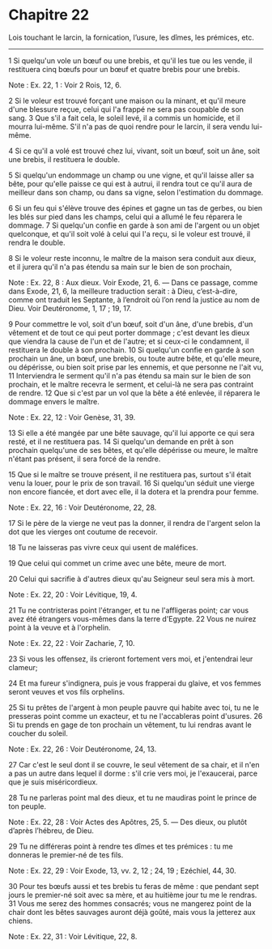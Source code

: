 # Chapitre 22

Lois touchant le larcin, la fornication, l’usure, les dîmes, les prémices, etc.

***

1 Si quelqu'un vole un bœuf ou une brebis, et qu'il les tue ou les vende, il restituera cinq bœufs pour un bœuf et quatre brebis pour une brebis.

<span class="bible-note">Note : </span> Ex. 22, 1 : Voir 2 Rois, 12, 6.

2 Si le voleur est trouvé forçant une maison ou la minant, et qu'il meure d'une blessure reçue, celui qui l'a frappé ne sera pas coupable de son sang. 3 Que s'il a fait cela, le soleil levé, il a commis un homicide, et il mourra lui-même. S'il n'a pas de quoi rendre pour le larcin, il sera vendu lui-même.


4 Si ce qu'il a volé est trouvé chez lui, vivant, soit un bœuf, soit un âne, soit une brebis, il restituera le double.


5 Si quelqu'un endommage un champ ou une vigne, et qu'il laisse aller sa bête, pour qu'elle paisse ce qui est à autrui, il rendra tout ce qu'il aura de meilleur dans son champ, ou dans sa vigne, selon l'estimation du dommage.


6 Si un feu qui s'élève trouve des épines et gagne un tas de gerbes, ou bien les blés sur pied dans les champs, celui qui a allumé le feu réparera le dommage. 7 Si quelqu'un confie en garde à son ami de l'argent ou un objet quelconque, et qu'il soit volé à celui qui l'a reçu, si le voleur est trouvé, il rendra le double.


8 Si le voleur reste inconnu, le maître de la maison sera conduit aux dieux, et il jurera qu'il n'a pas étendu sa main sur le bien de son prochain,

<span class="bible-note">Note : </span> Ex. 22, 8 : Aux dieux. Voir Exode, 21, 6. ― Dans ce passage, comme dans Exode, 21, 6, la meilleure traduction serait : à Dieu, c’est-à-dire, comme ont traduit les Septante, à l’endroit où l’on rend la justice au nom de Dieu. Voir Deutéronome, 1, 17 ; 19, 17.


9 Pour commettre le vol, soit d'un bœuf, soit d'un âne, d'une brebis, d'un vêtement et de tout ce qui peut porter dommage ; c'est devant les dieux que viendra la cause de l'un et de l'autre; et si ceux-ci le condamnent, il restituera le double à son prochain. 10 Si quelqu'un confie en garde à son prochain un âne, un bœuf, une brebis, ou toute autre bête, et qu'elle meure, ou dépérisse, ou bien soit prise par les ennemis, et que personne ne l'ait vu, 11 Interviendra le serment qu'il n'a pas étendu sa main sur le bien de son prochain, et le maître recevra le serment, et celui-là ne sera pas contraint de rendre. 12 Que si c'est par un vol que la bête a été enlevée, il réparera le dommage envers le maître.

<span class="bible-note">Note : </span> Ex. 22, 12 : Voir Genèse, 31, 39.


13 Si elle a été mangée par une bête sauvage, qu'il lui apporte ce qui sera resté, et il ne restituera pas. 14 Si quelqu'un demande en prêt à son prochain quelqu'une de ses bêtes, et qu'elle dépérisse ou meure, le maître n'étant pas présent, il sera forcé de la rendre.


15 Que si le maître se trouve présent, il ne restituera pas, surtout s'il était venu la louer, pour le prix de son travail. 16 Si quelqu'un séduit une vierge non encore fiancée, et dort avec elle, il la dotera et la prendra pour femme.

<span class="bible-note">Note : </span> Ex. 22, 16 : Voir Deutéronome, 22, 28.


17 Si le père de la vierge ne veut pas la donner, il rendra de l'argent selon la dot que les vierges ont coutume de recevoir.


18 Tu ne laisseras pas vivre ceux qui usent de maléfices.


19 Que celui qui commet un crime avec une bête, meure de mort.


20 Celui qui sacrifie à d'autres dieux qu'au Seigneur seul sera mis à mort.

<span class="bible-note">Note : </span> Ex. 22, 20 : Voir Lévitique, 19, 4.


21 Tu ne contristeras point l'étranger, et tu ne l'affligeras point; car vous avez été étrangers vous-mêmes dans la terre d'Egypte. 22 Vous ne nuirez point à la veuve et à l'orphelin.

<span class="bible-note">Note : </span> Ex. 22, 22 : Voir Zacharie, 7, 10.

23 Si vous les offensez, ils crieront fortement vers moi, et j'entendrai leur clameur;


24 Et ma fureur s'indignera, puis je vous frapperai du glaive, et vos femmes seront veuves et vos fils orphelins.


25 Si tu prêtes de l'argent à mon peuple pauvre qui habite avec toi, tu ne le presseras point comme un exacteur, et tu ne l'accableras point d'usures. 26 Si tu prends en gage de ton prochain un vêtement, tu lui rendras avant le coucher du soleil.

<span class="bible-note">Note : </span> Ex. 22, 26 : Voir Deutéronome, 24, 13.


27 Car c'est le seul dont il se couvre, le seul vêtement de sa chair, et il n'en a pas un autre dans lequel il dorme : s'il crie vers moi, je l'exaucerai, parce que je suis miséricordieux.


28 Tu ne parleras point mal des dieux, et tu ne maudiras point le prince de ton peuple.

<span class="bible-note">Note : </span> Ex. 22, 28 : Voir Actes des Apôtres, 25, 5. ― Des dieux, ou plutôt d’après l’hébreu, de Dieu.

29 Tu ne différeras point à rendre tes dîmes et tes prémices : tu me donneras le premier-né de tes fils.

<span class="bible-note">Note : </span> Ex. 22, 29 : Voir Exode, 13, vv. 2, 12 ; 24, 19 ; Ezéchiel, 44, 30.


30 Pour tes bœufs aussi et tes brebis tu feras de même : que pendant sept jours le premier-né soit avec sa mère, et au huitième jour tu me le rendras. 31 Vous me serez des hommes consacrés; vous ne mangerez point de la chair dont les bêtes sauvages auront déjà goûté, mais vous la jetterez aux chiens.

<span class="bible-note">Note : </span> Ex. 22, 31 : Voir Lévitique, 22, 8.

